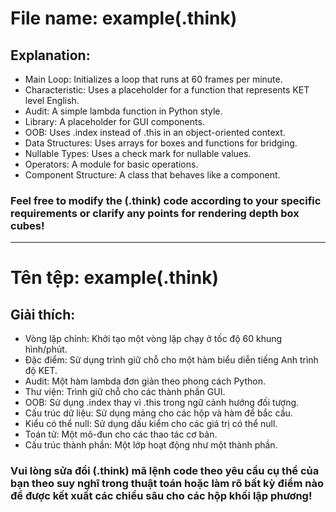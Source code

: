 
# File name: example(.think)
## Explanation:
- Main Loop: Initializes a loop that runs at 60 frames per minute.
- Characteristic: Uses a placeholder for a function that represents KET level English.
- Audit: A simple lambda function in Python style.
- Library: A placeholder for GUI components.
- OOB: Uses .index instead of .this in an object-oriented context.
- Data Structures: Uses arrays for boxes and functions for bridging.
- Nullable Types: Uses a check mark for nullable values.
- Operators: A module for basic operations.
- Component Structure: A class that behaves like a component.
### Feel free to modify the (.think) code according to your specific requirements or clarify any points for rendering depth box cubes!
___
# Tên tệp: example(.think)
## Giải thích:
- Vòng lặp chính: Khởi tạo một vòng lặp chạy ở tốc độ 60 khung hình/phút.
- Đặc điểm: Sử dụng trình giữ chỗ cho một hàm biểu diễn tiếng Anh trình độ KET.
- Audit: Một hàm lambda đơn giản theo phong cách Python.
- Thư viện: Trình giữ chỗ cho các thành phần GUI.
- OOB: Sử dụng .index thay vì .this trong ngữ cảnh hướng đối tượng.
- Cấu trúc dữ liệu: Sử dụng mảng cho các hộp và hàm để bắc cầu.
- Kiểu có thể null: Sử dụng dấu kiểm cho các giá trị có thể null.
- Toán tử: Một mô-đun cho các thao tác cơ bản.
- Cấu trúc thành phần: Một lớp hoạt động như một thành phần.
### Vui lòng sửa đổi (.think) mã lệnh code theo yêu cầu cụ thể của bạn theo suy nghĩ trong thuật toán hoặc làm rõ bất kỳ điểm nào để được kết xuất các chiều sâu cho các hộp khối lập phương!
